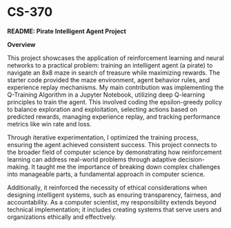# CS-370


**README: Pirate Intelligent Agent Project**

**Overview**

This project showcases the application of reinforcement learning and neural networks to a practical problem: training an intelligent agent (a pirate) to navigate an 8x8 maze in search of treasure while maximizing rewards. The starter code provided the maze environment, agent behavior rules, and experience replay mechanisms. My main contribution was implementing the Q-Training Algorithm in a Jupyter Notebook, utilizing deep Q-learning principles to train the agent. This involved coding the epsilon-greedy policy to balance exploration and exploitation, selecting actions based on predicted rewards, managing experience replay, and tracking performance metrics like win rate and loss.

Through iterative experimentation, I optimized the training process, ensuring the agent achieved consistent success. This project connects to the broader field of computer science by demonstrating how reinforcement learning can address real-world problems through adaptive decision-making. It taught me the importance of breaking down complex challenges into manageable parts, a fundamental approach in computer science.

Additionally, it reinforced the necessity of ethical considerations when designing intelligent systems, such as ensuring transparency, fairness, and accountability. As a computer scientist, my responsibility extends beyond technical implementation; it includes creating systems that serve users and organizations ethically and effectively.
